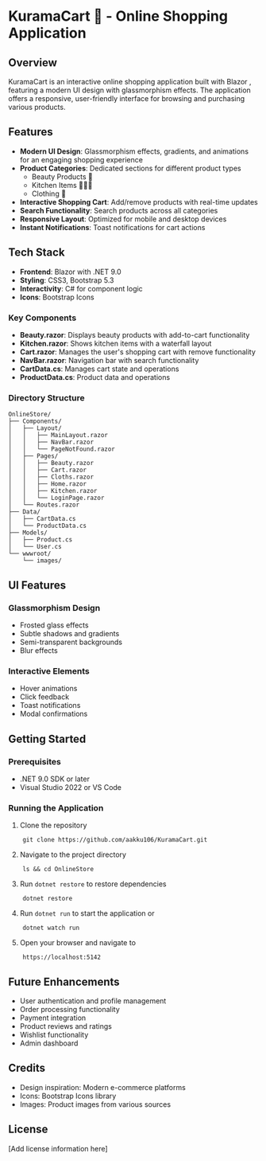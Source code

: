 # KuramaCart 🦊 - Online Shopping Application

## Overview

KuramaCart is an interactive online shopping application built with Blazor , featuring a modern UI design with glassmorphism effects. The application offers a responsive, user-friendly interface for browsing and purchasing various products.

## Features

- **Modern UI Design**: Glassmorphism effects, gradients, and animations for an engaging shopping experience
- **Product Categories**: Dedicated sections for different product types
  - Beauty Products 💄
  - Kitchen Items 🧑🏻‍🍳
  - Clothing 👕
- **Interactive Shopping Cart**: Add/remove products with real-time updates
- **Search Functionality**: Search products across all categories
- **Responsive Layout**: Optimized for mobile and desktop devices
- **Instant Notifications**: Toast notifications for cart actions

## Tech Stack

- **Frontend**: Blazor  with .NET 9.0
- **Styling**: CSS3, Bootstrap 5.3
- **Interactivity**: C# for component logic
- **Icons**: Bootstrap Icons

<!-- ## Project Structure -->

### Key Components

- **Beauty.razor**: Displays beauty products with add-to-cart functionality
- **Kitchen.razor**: Shows kitchen items with a waterfall layout
- **Cart.razor**: Manages the user's shopping cart with remove functionality
- **NavBar.razor**: Navigation bar with search functionality
- **CartData.cs**: Manages cart state and operations
- **ProductData.cs**: Product data and operations

### Directory Structure

```
OnlineStore/
├── Components/
│   ├── Layout/
│   │   ├── MainLayout.razor
│   │   ├── NavBar.razor
│   │   └── PageNotFound.razor
│   ├── Pages/
│   │   ├── Beauty.razor
│   │   ├── Cart.razor
│   │   ├── Cloths.razor
│   │   ├── Home.razor
│   │   ├── Kitchen.razor
│   │   └── LoginPage.razor
│   └── Routes.razor
├── Data/
│   ├── CartData.cs
│   └── ProductData.cs
├── Models/
│   ├── Product.cs
│   └── User.cs
└── wwwroot/
    └── images/
```

## UI Features

### Glassmorphism Design
- Frosted glass effects
- Subtle shadows and gradients
- Semi-transparent backgrounds
- Blur effects

### Interactive Elements
- Hover animations
- Click feedback
- Toast notifications
- Modal confirmations

<!-- ## Screenshots -->


## Getting Started

### Prerequisites
- .NET 9.0 SDK or later
- Visual Studio 2022 or VS Code

### Running the Application
1. Clone the repository 
``` 
    git clone https://github.com/aakku106/KuramaCart.git
 ```
2. Navigate to the project directory 
```
    ls && cd OnlineStore 
```
3. Run `dotnet restore` to restore dependencies 
```
    dotnet restore 
```
4. Run `dotnet run` to start the application or 
```
    dotnet watch run 
```
5. Open your browser and navigate to 
```
    https://localhost:5142
```

## Future Enhancements

- User authentication and profile management
- Order processing functionality
- Payment integration
- Product reviews and ratings
- Wishlist functionality
- Admin dashboard

## Credits

- Design inspiration: Modern e-commerce platforms
- Icons: Bootstrap Icons library
- Images: Product images from various sources

## License

[Add license information here]